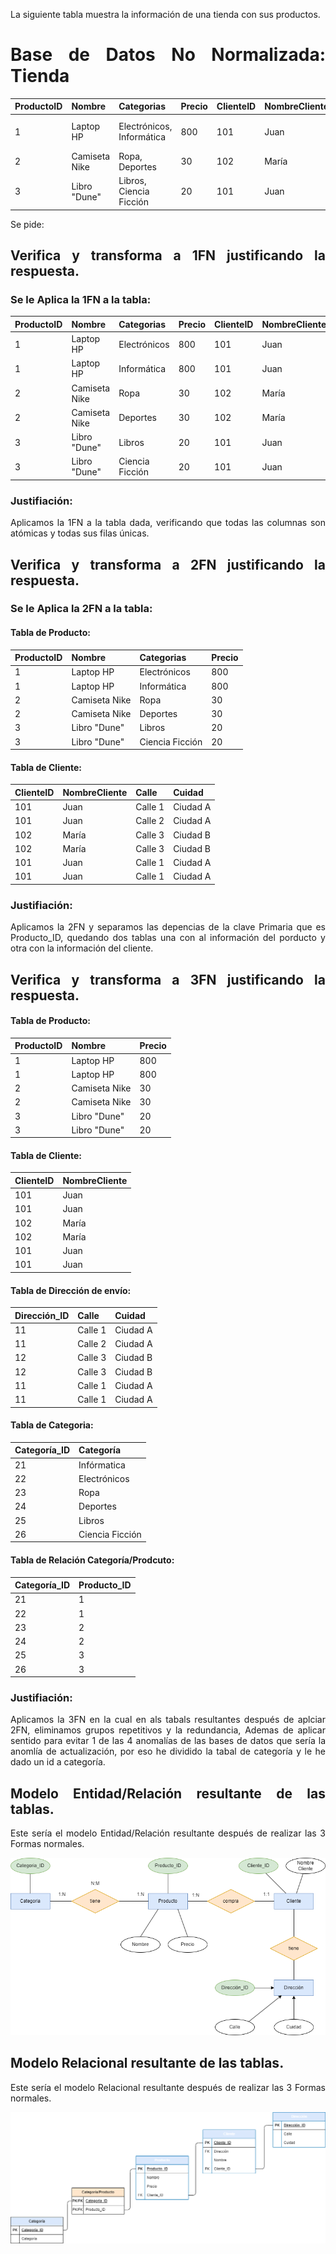 <div align="justify">

La siguiente tabla muestra la información de una tienda con sus productos.

# Base de Datos No Normalizada: Tienda

| ProductoID | Nombre          | Categorias                  | Precio | ClienteID | NombreCliente | DireccionesEnvio                    |
|------------|-----------------|-----------------------------|--------|-----------|---------------|-------------------------------------|
| 1          | Laptop HP       | Electrónicos, Informática   | 800    | 101       | Juan          | Calle 1, Ciudad A / Calle 2, Ciudad A |
| 2          | Camiseta Nike    | Ropa, Deportes              | 30     | 102       | María         | Calle 3, Ciudad B                    |
| 3          | Libro "Dune"     | Libros, Ciencia Ficción     | 20     | 101       | Juan          | Calle 1, Ciudad A                     |

Se pide:

## Verifica y transforma a __1FN__ justificando la respuesta.

### Se le Aplica la 1FN a la tabla:

| ProductoID | Nombre          | Categorias       | Precio | ClienteID| NombreCliente | Calle   | Cuidad    |
|------------|-----------------|------------------|--------|----------|---------------|---------|-----------|
| 1          | Laptop HP       | Electrónicos     | 800    | 101      | Juan          | Calle 1 | Ciudad A  |
| 1          | Laptop HP       | Informática      | 800    | 101      | Juan          | Calle 2 | Ciudad A  |
| 2          | Camiseta Nike   | Ropa             | 30     | 102      | María         | Calle 3 | Ciudad B  |
| 2          | Camiseta Nike   | Deportes         | 30     | 102      | María         | Calle 3 | Ciudad B  |
| 3          | Libro "Dune"    | Libros           | 20     | 101      | Juan          | Calle 1 | Ciudad A  |
| 3          | Libro "Dune"    |  Ciencia Ficción | 20     | 101      | Juan          | Calle 1 | Ciudad A  |                   

### Justifiación:
 
 Aplicamos la 1FN a la tabla dada, verificando que todas las columnas son atómicas y todas sus filas únicas.

## Verifica y transforma a __2FN__ justificando la respuesta.

### Se le Aplica la 2FN a la tabla:

#### Tabla de Producto:

| ProductoID | Nombre          | Categorias       | Precio | 
|------------|-----------------|------------------|--------|
| 1          | Laptop HP       | Electrónicos     | 800    | 
| 1          | Laptop HP       | Informática      | 800    | 
| 2          | Camiseta Nike   | Ropa             | 30     | 
| 2          | Camiseta Nike   | Deportes         | 30     | 
| 3          | Libro "Dune"    | Libros           | 20     | 
| 3          | Libro "Dune"    |  Ciencia Ficción | 20     |       

#### Tabla de Cliente:

| ClienteID | NombreCliente | Calle   | Cuidad    |
|-----------|---------------|---------|-----------|
| 101       | Juan          | Calle 1 | Ciudad A  |
| 101       | Juan          | Calle 2 | Ciudad A  |
| 102       | María         | Calle 3 | Ciudad B  |
| 102       | María         | Calle 3 | Ciudad B  |
| 101       | Juan          | Calle 1 | Ciudad A  |
| 101       | Juan          | Calle 1 | Ciudad A  |       

### Justifiación:

Aplicamos la 2FN y separamos las depencias de la clave Primaria que es Producto_ID, quedando dos tablas una con al información del porducto y otra con la información del cliente.

## Verifica y transforma a __3FN__ justificando la respuesta.

#### Tabla de Producto:

| ProductoID | Nombre        | Precio | 
|------------|---------------|--------|
| 1          | Laptop HP     | 800    | 
| 1          | Laptop HP     | 800    | 
| 2          | Camiseta Nike | 30     | 
| 2          | Camiseta Nike | 30     | 
| 3          | Libro "Dune"  | 20     | 
| 3          | Libro "Dune"  | 20     |       

#### Tabla de Cliente:

| ClienteID | NombreCliente |
|-----------|---------------|
| 101       | Juan          | 
| 101       | Juan          |
| 102       | María         |
| 102       | María         | 
| 101       | Juan          |
| 101       | Juan          |     

#### Tabla de Dirección de envío:

| Dirección_ID | Calle  | Cuidad    |
|--------------|---------|-----------|
| 11           | Calle 1 | Ciudad A  |
| 11           | Calle 2 | Ciudad A  |
| 12           | Calle 3 | Ciudad B  |
| 12           | Calle 3 | Ciudad B  |
| 11           | Calle 1 | Ciudad A  |
| 11           | Calle 1 | Ciudad A  |  

#### Tabla de Categoria:

 Categoría_ID | Categoría      |
|-------------|----------------|
| 21          | Infórmatica    | 
| 22          | Electrónicos   |
| 23          | Ropa           |
| 24          | Deportes       | 
| 25          | Libros         |
| 26          | Ciencia Ficción| 

#### Tabla de Relación Categoría/Prodcuto:

 Categoría_ID | Producto_ID |
|-------------|-------------|
| 21          | 1           | 
| 22          | 1           |
| 23          | 2           |
| 24          | 2           | 
| 25          | 3           |
| 26          | 3           | 

### Justifiación:

Aplicamos la 3FN en la cual en als tabals resultantes después de aplciar 2FN, eliminamos grupos repetitivos y la redundancia, Ademas de aplicar sentido  para evitar 1 de las 4 anomalías de las bases de datos que sería la anomlía de actualización, por eso he dividido la tabal de categoría y le he dado un id a categoría.

## Modelo Entidad/Relación resultante de las tablas.

Este sería el modelo Entidad/Relación resultante después de realizar las 3 Formas normales.

<img src="images/ejercicio1.drawio.png">

## Modelo Relacional resultante de las tablas.

Este sería el modelo Relacional resultante después de realizar las 3 Formas normales.

<img src="images/ejercicio1.1.drawio.png">
 </div>